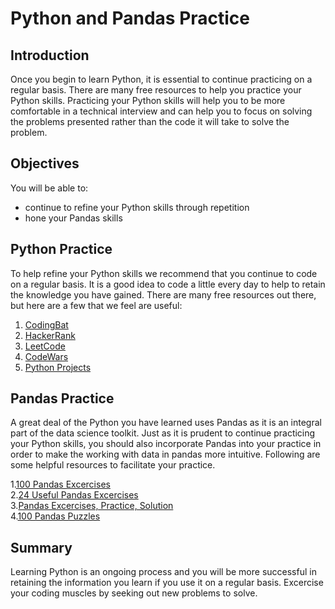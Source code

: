 # Python and Pandas Practice  

## Introduction  

Once you begin to learn Python, it is essential to continue practicing on a regular basis. There are many free resources to help you practice your Python skills. Practicing your Python skills will help you to be more comfortable in a technical interview and can help you to focus on solving the problems presented rather than the code it will take to solve the problem.

## Objectives  

You will be able to:  

* continue to refine your Python skills through repetition  
* hone your Pandas skills

## Python Practice   

To help refine your Python skills we recommend that you continue to code on a regular basis.  It is a good idea to code a little every day to help to retain the knowledge you have gained.  There are many free resources out there, but here are a few that we feel are useful:  

1. [CodingBat](https://codingbat.com/python)  
2. [HackerRank](https://www.hackerrank.com/auth/signup?h_r=home&h_l=body_middle_left_button&h_v=1)  
3. [LeetCode](https://leetcode.com/)  
4. [CodeWars](https://www.codewars.com/)  
5. [Python Projects](https://data-flair.training/blogs/python-project-ideas/)  

## Pandas Practice  

A great deal of the Python you have learned uses Pandas as it is an integral part of the data science toolkit.  Just as it is prudent to continue practicing your Python skills, you should also incorporate Pandas into your practice in order to make the working with data in pandas more intuitive.  Following are some helpful resources to facilitate your practice.  

1.[100 Pandas Excercises](https://github.com/rougier/numpy-100/blob/master/100_Numpy_exercises.md)  
2.[24 Useful Pandas Excercises](https://www.kaggle.com/icarofreire/pandas-24-useful-exercises-with-solutions)  
3.[Pandas Excercises, Practice, Solution](https://www.w3resource.com/python-exercises/pandas/index.php)  
4.[100 Pandas Puzzles](https://github.com/ajcr/100-pandas-puzzles)  

## Summary  

Learning Python is an ongoing process and you will be more successful in retaining the information you learn if you use it on a regular basis. Excercise your coding muscles by seeking out new problems to solve.
